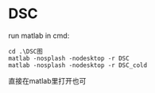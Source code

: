 # DSC

run matlab in cmd:
```
cd .\DSC图
matlab -nosplash -nodesktop -r DSC
matlab -nosplash -nodesktop -r DSC_cold
```
直接在matlab里打开也可